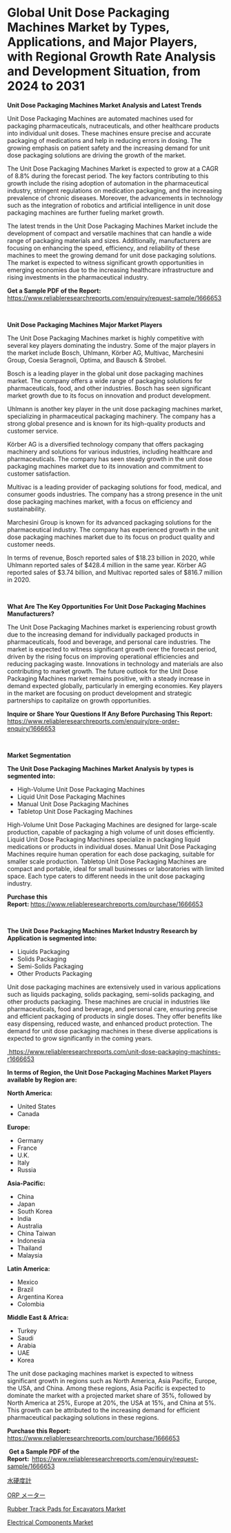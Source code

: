 <p><h1>Global Unit Dose Packaging Machines Market by Types, Applications, and Major Players, with Regional Growth Rate Analysis and Development Situation, from 2024 to 2031</h1></p><p><strong>Unit Dose Packaging Machines Market Analysis and Latest Trends</strong></p>
<p><p>Unit Dose Packaging Machines are automated machines used for packaging pharmaceuticals, nutraceuticals, and other healthcare products into individual unit doses. These machines ensure precise and accurate packaging of medications and help in reducing errors in dosing. The growing emphasis on patient safety and the increasing demand for unit dose packaging solutions are driving the growth of the market.</p><p>The Unit Dose Packaging Machines Market is expected to grow at a CAGR of 8.8% during the forecast period. The key factors contributing to this growth include the rising adoption of automation in the pharmaceutical industry, stringent regulations on medication packaging, and the increasing prevalence of chronic diseases. Moreover, the advancements in technology such as the integration of robotics and artificial intelligence in unit dose packaging machines are further fueling market growth.</p><p>The latest trends in the Unit Dose Packaging Machines Market include the development of compact and versatile machines that can handle a wide range of packaging materials and sizes. Additionally, manufacturers are focusing on enhancing the speed, efficiency, and reliability of these machines to meet the growing demand for unit dose packaging solutions. The market is expected to witness significant growth opportunities in emerging economies due to the increasing healthcare infrastructure and rising investments in the pharmaceutical industry.</p></p>
<p><strong>Get a Sample PDF of the Report:&nbsp;</strong> <a href="https://www.reliableresearchreports.com/enquiry/request-sample/1666653">https://www.reliableresearchreports.com/enquiry/request-sample/1666653</a></p>
<p>&nbsp;</p>
<p><strong>Unit Dose Packaging Machines Major Market Players</strong></p>
<p><p>The Unit Dose Packaging Machines market is highly competitive with several key players dominating the industry. Some of the major players in the market include Bosch, Uhlmann, Körber AG, Multivac, Marchesini Group, Coesia Seragnoli, Optima, and Bausch & Strobel.</p><p>Bosch is a leading player in the global unit dose packaging machines market. The company offers a wide range of packaging solutions for pharmaceuticals, food, and other industries. Bosch has seen significant market growth due to its focus on innovation and product development.</p><p>Uhlmann is another key player in the unit dose packaging machines market, specializing in pharmaceutical packaging machinery. The company has a strong global presence and is known for its high-quality products and customer service.</p><p>Körber AG is a diversified technology company that offers packaging machinery and solutions for various industries, including healthcare and pharmaceuticals. The company has seen steady growth in the unit dose packaging machines market due to its innovation and commitment to customer satisfaction.</p><p>Multivac is a leading provider of packaging solutions for food, medical, and consumer goods industries. The company has a strong presence in the unit dose packaging machines market, with a focus on efficiency and sustainability.</p><p>Marchesini Group is known for its advanced packaging solutions for the pharmaceutical industry. The company has experienced growth in the unit dose packaging machines market due to its focus on product quality and customer needs.</p><p>In terms of revenue, Bosch reported sales of $18.23 billion in 2020, while Uhlmann reported sales of $428.4 million in the same year. Körber AG reported sales of $3.74 billion, and Multivac reported sales of $816.7 million in 2020.</p></p>
<p>&nbsp;</p>
<p><strong>What Are The Key Opportunities For Unit Dose Packaging Machines Manufacturers?</strong></p>
<p><p>The Unit Dose Packaging Machines market is experiencing robust growth due to the increasing demand for individually packaged products in pharmaceuticals, food and beverage, and personal care industries. The market is expected to witness significant growth over the forecast period, driven by the rising focus on improving operational efficiencies and reducing packaging waste. Innovations in technology and materials are also contributing to market growth. The future outlook for the Unit Dose Packaging Machines market remains positive, with a steady increase in demand expected globally, particularly in emerging economies. Key players in the market are focusing on product development and strategic partnerships to capitalize on growth opportunities.</p></p>
<p><strong>Inquire or Share Your Questions If Any Before Purchasing This Report:</strong> <a href="https://www.reliableresearchreports.com/enquiry/pre-order-enquiry/1666653">https://www.reliableresearchreports.com/enquiry/pre-order-enquiry/1666653</a></p>
<p>&nbsp;</p>
<p><strong>Market Segmentation</strong></p>
<p><strong>The Unit Dose Packaging Machines Market Analysis by types is segmented into:</strong></p>
<p><ul><li>High-Volume Unit Dose Packaging Machines</li><li>Liquid Unit Dose Packaging Machines</li><li>Manual Unit Dose Packaging Machines</li><li>Tabletop Unit Dose Packaging Machines</li></ul></p>
<p><p>High-Volume Unit Dose Packaging Machines are designed for large-scale production, capable of packaging a high volume of unit doses efficiently. Liquid Unit Dose Packaging Machines specialize in packaging liquid medications or products in individual doses. Manual Unit Dose Packaging Machines require human operation for each dose packaging, suitable for smaller scale production. Tabletop Unit Dose Packaging Machines are compact and portable, ideal for small businesses or laboratories with limited space. Each type caters to different needs in the unit dose packaging industry.</p></p>
<p><strong>Purchase this Report:&nbsp;</strong><a href="https://www.reliableresearchreports.com/purchase/1666653">https://www.reliableresearchreports.com/purchase/1666653</a></p>
<p>&nbsp;</p>
<p><strong>The Unit Dose Packaging Machines Market Industry Research by Application is segmented into:</strong></p>
<p><ul><li>Liquids Packaging</li><li>Solids Packaging</li><li>Semi-Solids Packaging</li><li>Other Products Packaging</li></ul></p>
<p><p>Unit dose packaging machines are extensively used in various applications such as liquids packaging, solids packaging, semi-solids packaging, and other products packaging. These machines are crucial in industries like pharmaceuticals, food and beverage, and personal care, ensuring precise and efficient packaging of products in single doses. They offer benefits like easy dispensing, reduced waste, and enhanced product protection. The demand for unit dose packaging machines in these diverse applications is expected to grow significantly in the coming years.</p></p>
<p><a href="https://www.reliableresearchreports.com/unit-dose-packaging-machines-r1666653">&nbsp;https://www.reliableresearchreports.com/unit-dose-packaging-machines-r1666653</a></p>
<p><strong>In terms of Region, the Unit Dose Packaging Machines Market Players available by Region are:</strong></p>
<p>
    <p> <strong> North America: </strong>
        <ul>
            <li>United States</li>
            <li>Canada</li>
        </ul>
        </p> 
    <p> <strong> Europe: </strong>
        <ul>
            <li>Germany</li>
            <li>France</li>
            <li>U.K.</li>
            <li>Italy</li>
            <li>Russia</li>
        </ul>
        </p> 
    <p> <strong> Asia-Pacific: </strong>
        <ul>
            <li>China</li>
            <li>Japan</li>
            <li>South Korea</li>
            <li>India</li>
            <li>Australia</li>
            <li>China Taiwan</li>
            <li>Indonesia</li>
            <li>Thailand</li>
            <li>Malaysia</li>
        </ul>
        </p> 
    <p> <strong> Latin America: </strong>
        <ul>
            <li>Mexico</li>
            <li>Brazil</li>
            <li>Argentina Korea</li>
            <li>Colombia</li>
        </ul>
        </p> 
    <p> <strong> Middle East & Africa: </strong>
        <ul>
            <li>Turkey</li>
            <li>Saudi</li>
            <li>Arabia</li>
            <li>UAE</li>
            <li>Korea</li>
        </ul>
    </p>
    </p>
<p><p>The unit dose packaging machines market is expected to witness significant growth in regions such as North America, Asia Pacific, Europe, the USA, and China. Among these regions, Asia Pacific is expected to dominate the market with a projected market share of 35%, followed by North America at 25%, Europe at 20%, the USA at 15%, and China at 5%. This growth can be attributed to the increasing demand for efficient pharmaceutical packaging solutions in these regions.</p></p>
<p><strong>Purchase this Report: </strong><a href="https://www.reliableresearchreports.com/purchase/1666653">https://www.reliableresearchreports.com/purchase/1666653</a></p>
<p>&nbsp;<strong>Get a Sample PDF of the Report:&nbsp;&nbsp;</strong><a href="https://www.reliableresearchreports.com/enquiry/request-sample/1666653">https://www.reliableresearchreports.com/enquiry/request-sample/1666653</a></p>
<p><strong></strong></p>
<p><p><a href="https://github.com/RaeJenkins1952/Market-Research-Report-List-1/blob/main/264929153295.md">水硬度計</a></p><p><a href="https://github.com/andrade7361/Market-Research-Report-List-1/blob/main/885309953294.md">ORP メーター</a></p><p><a href="https://www.linkedin.com/pulse/rubber-track-pads-excavators-market-trends-forecast-competitive-lsdpe">Rubber Track Pads for Excavators Market</a></p><p><a href="https://www.linkedin.com/pulse/electrical-components-market-insight-trends-growth-forecasted-zeope">Electrical Components Market</a></p></p>